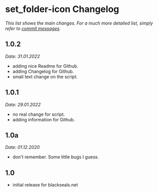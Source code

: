 set_folder-icon Changelog
================

_This list shows the main changes. For a much more detailed list, simply refer to [commit messages](https://github.com/BlackSealsnet/set_folder-icon/commits/main)._

1.0.2
-----
_Date: 31.01.2022_
- adding nice Readme for Github.
- adding Changelog for Github.
- small text change on the script.

1.0.1
-----
_Date: 29.01.2022_
- no real change for script.
- adding information for Github.

1.0a
----
_Date: 01.12.2020_
- don't remember. Some little bugs I guess.

1.0
---
- initial release for blackseals.net
